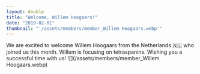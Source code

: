 ```yaml
---
layout: double
title: "Welcome, Willem Hoogaars!"
date: "2019-02-01"
thumbnail: "'/assets/members/member_Willem Hoogaars.webp'"
---
```

 We are excited to welcome Willem Hoogaars from the Netherlands 🇳🇱 who joined us this month. Willem is focusing on tetraspanins. Wishing you a successful time with us!
 ![](/assets/members/member_Willem Hoogaars.webp)

 